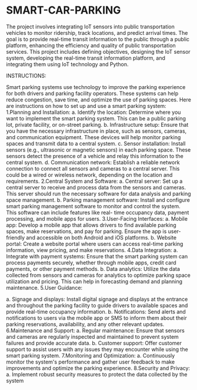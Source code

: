 # SMART-CAR-PARKING

 The project involves integrating IoT sensors into public transportation vehicles to monitor ridership, track locations, and predict arrival times. The goal is to provide real-time transit information to the public through a public platform, enhancing the efficiency and quality of public transportation services. This project includes defining objectives, designing the IoT sensor system, developing the real-time transit information platform, and integrating them using IoT technology and Python.
 
 INSTRUCTIONS:

Smart parking systems use technology to improve the parking experience for both
drivers and parking facility operators. These systems can help reduce congestion, save
time, and optimize the use of parking spaces. Here are instructions on how to set up
and use a smart parking system:
1.Planning and Installation:
a. Identify the location: Determine where you want to implement the smart parking
system. This can be a public parking lot, private facility, or on-street parking.
b. Infrastructure setup: Ensure that you have the necessary infrastructure in place, such
as sensors, cameras, and communication equipment. These devices will help monitor
parking spaces and transmit data to a central system.
c. Sensor installation: Install sensors (e.g., ultrasonic or magnetic sensors) in each
parking space. These sensors detect the presence of a vehicle and relay this
information to the central system.
d. Communication network: Establish a reliable network connection to connect all
sensors and cameras to a central server. This could be a wired or wireless network,
depending on the location and requirements.
2.Central System and Software:
a. Central server: Set up a central server to receive and process data from the sensors
and cameras. This server should run the necessary software for data analysis and
parking space management.
b. Parking management software: Install and configure smart parking management
software to monitor and control the system. This software can include features like real-
time occupancy data, payment processing, and mobile apps for users.
3.User-Facing Interfaces:
a. Mobile app: Develop a mobile app that allows drivers to find available parking
spaces, make reservations, and pay for parking. Ensure the app is user-friendly and
accessible on both Android and iOS platforms.
b. Website portal: Create a website portal where users can access real-time parking
information, view pricing, and make reservations.
4.Data Integration:
a. Integrate with payment systems: Ensure that the smart parking system can process
payments securely, whether through mobile apps, credit card payments, or other
payment methods.
b. Data analytics: Utilize the data collected from sensors and cameras for analytics to
optimize parking space utilization and pricing. This can help in forecasting demand and
planning maintenance.
5.User Guidance:

a. Signage and displays: Install digital signage and displays at the entrance and
throughout the parking facility to guide drivers to available spaces and provide real-time
occupancy information.
b. Notifications: Send alerts and notifications to users via the mobile app or SMS to
inform them about their parking reservations, availability, and any other relevant
updates.
6.Maintenance and Support:
a. Regular maintenance: Ensure that sensors and cameras are regularly inspected and
maintained to prevent system failures and provide accurate data.
b. Customer support: Offer customer support to assist users with any issues they may
encounter while using the smart parking system.
7.Monitoring and Optimization:
a. Continuously monitor the system&#39;s performance and gather user feedback to make
improvements and optimize the parking experience.
8.Security and Privacy:
a. Implement robust security measures to protect the data collected by the system
